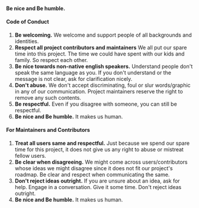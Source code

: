 #### Be nice and Be humble.

#### Code of Conduct

1. **Be welcoming.** We welcome and support people of all backgrounds and identities.
2. **Respect all project contributors and maintainers** We all put our spare time into this project. The time we could have spent with our kids and family. So respect each other.
3. **Be nice towards non-native english speakers.** Understand people don't speak the same language as you. If you don't understand or the message is not clear, ask for clarification nicely.
4. **Don't abuse.** We don't accept discriminating, foul or slur words/graphic in any of our communication. Project maintainers reserve the right to remove any such contents.
5. **Be respectful.** Even if you disagree with someone, you can still be respectful.
6. **Be nice and Be humble.** It makes us human.


#### For Maintainers and Contributors

1. **Treat all users same and respectful.** Just because we spend our spare time for this project, it does not give us any right to abuse or mistreat fellow users.
2. **Be clear when disagreeing.** We might come across users/contributors whose ideas we might disagree since it does not fit our project's roadmap. Be clear and respect when communicating the same.
3. **Don't reject ideas outright.** If you are unsure about an idea, ask for help. Engage in a conversation. Give it some time. Don't reject ideas outright.
4. **Be nice and Be humble.** It makes us human.
